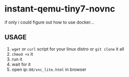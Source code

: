 # instant-qemu-tiny7-novnc
if only i could figure out how to use docker...

## USAGE
1. `wget` or `curl` script for your linux distro or `git clone` it all
2. `chmod +x` it
3. run it
4. wait for it
5. open ip`:80/vnc_lite.html` in browser
